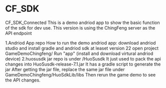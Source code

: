 # CF_SDK
CF_SDK_Connected
This is a demo andriod app to show the basic function of the sdk for dev use.
This version is using the ChingFeng server as the API endpoint

1.Andriod App repo
  How to run the demo andriod app:
    download andriod studio and install gradle and andriod sdk at leaset version 22
    open project GameDemoChingfeng/
    Run "app" (install and download virtural andriod device)
2.huosusdk jar repo is under /HuoSusdk
  It just used to pack the api changes into HuoSusdk-release-7.1.jar
  It has a gradle script to generate the jar
  After getting the jar file, replace the same jar file under GameDemoChingfeng/HuoSdkLib/libs
  Then rerun the game demo to see the API changes.
